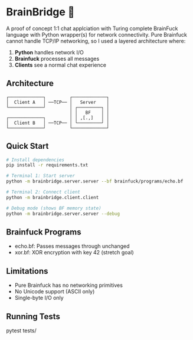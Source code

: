 # BrainBridge 🧠

A proof of concept 1:1 chat applciation with Turing complete BrainFuck language with Python wrapper(s) for network connectivity.
Pure Brainfuck cannot handle TCP/IP networking, so I used a layered architecture where:

1. **Python** handles network I/O
2. **Brainfuck** processes all messages
3. **Clients** see a normal chat experience

## Architecture

```
┌─────────────┐         ┌─────────────┐
│  Client A   │ ──TCP── │   Server    │
└─────────────┘         │ ┌─────────┐ │
                        │ │   BF    │ │
┌─────────────┐         │ │ ,[.,]   │ │
│  Client B   │ ──TCP── │ └─────────┘ │
└─────────────┘         └─────────────┘
```

## Quick Start

```bash
# Install dependencies
pip install -r requirements.txt

# Terminal 1: Start server
python -m brainbridge.server.server --bf brainfuck/programs/echo.bf

# Terminal 2: Connect client
python -m brainbridge.client.client

# Debug mode (shows BF memory state)
python -m brainbridge.server.server --debug
```


## Brainfuck Programs

- echo.bf: Passes messages through unchanged
- xor.bf: XOR encryption with key 42 (stretch goal)

## Limitations

- Pure Brainfuck has no networking primitives
- No Unicode support (ASCII only)
- Single-byte I/O only

## Running Tests
pytest tests/
